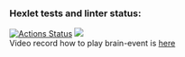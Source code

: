 ### Hexlet tests and linter status:
[![Actions Status](https://github.com/alexamuek/qa-auto-engineer-javascript-project-44/actions/workflows/hexlet-check.yml/badge.svg)](https://github.com/alexamuek/qa-auto-engineer-javascript-project-44/actions)
<a href="https://codeclimate.com/github/alexamuek/qa-auto-engineer-javascript-project-44/maintainability"><img src="https://api.codeclimate.com/v1/badges/66fee7cbf9b80a640be7/maintainability" /></a>  
Video record how to play brain-event is [here](https://asciinema.org/a/w0srarEevUbdkXfqD7PCw943z)
